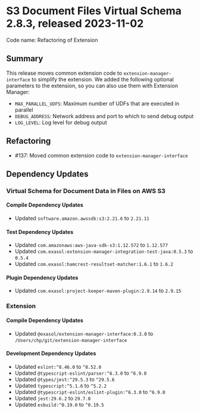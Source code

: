 # S3 Document Files Virtual Schema 2.8.3, released 2023-11-02

Code name: Refactoring of Extension

## Summary

This release moves common extension code to `extension-manager-interface` to simplify the extension. We added the following optional parameters to the extension, so you can also use them with Extension Manager:

* `MAX_PARALLEL_UDFS`: Maximum number of UDFs that are executed in parallel
* `DEBUG_ADDRESS`: Network address and port to which to send debug output
* `LOG_LEVEL`: Log level for debug output

## Refactoring

* #137: Moved common extension code to `extension-manager-interface`

## Dependency Updates

### Virtual Schema for Document Data in Files on AWS S3

#### Compile Dependency Updates

* Updated `software.amazon.awssdk:s3:2.21.6` to `2.21.11`

#### Test Dependency Updates

* Updated `com.amazonaws:aws-java-sdk-s3:1.12.572` to `1.12.577`
* Updated `com.exasol:extension-manager-integration-test-java:0.5.3` to `0.5.4`
* Updated `com.exasol:hamcrest-resultset-matcher:1.6.1` to `1.6.2`

#### Plugin Dependency Updates

* Updated `com.exasol:project-keeper-maven-plugin:2.9.14` to `2.9.15`

### Extension

#### Compile Dependency Updates

* Updated `@exasol/extension-manager-interface:0.3.0` to `/Users/chp/git/extension-manager-interface`

#### Development Dependency Updates

* Updated `eslint:^8.46.0` to `^8.52.0`
* Updated `@typescript-eslint/parser:^6.3.0` to `^6.9.0`
* Updated `@types/jest:^29.5.3` to `^29.5.6`
* Updated `typescript:^5.1.6` to `^5.2.2`
* Updated `@typescript-eslint/eslint-plugin:^6.3.0` to `^6.9.0`
* Updated `jest:29.6.2` to `29.7.0`
* Updated `esbuild:^0.19.0` to `^0.19.5`
